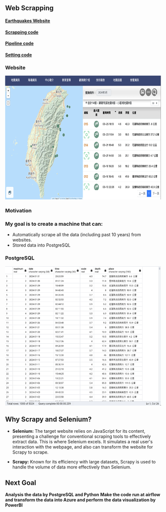 ## Web Scrapping
#### [Earthquakes Website](https://scweb.cwa.gov.tw/zh-tw/earthquake/data/)

#### [Scrapping code](https://github.com/kevin000001505/Web_scrapping-pipeline-analysis/blob/main/Earthquake/earthquake/earthquake/spiders/earthquake_scrape.py)

#### [Pipeline code](https://github.com/kevin000001505/Web_scrapping-pipeline-analysis/blob/main/Earthquake/earthquake/earthquake/pipelines.py)

#### [Setting code](https://github.com/kevin000001505/Web_scrapping-pipeline-analysis/blob/main/Earthquake/earthquake/earthquake/settings.py)

### Website
 <img src="Images/截圖 2024-03-28 下午4.53.35.png" alt="Example Image" title="An example image" width="700" height="400" />


### Motivation

### My goal is to create a machine that can:

- Automatically scrape all the data (including past 10 years) from websites.
- Stored data into PostgreSQL
### PostgreSQL 
  <img src="Images/截圖 2024-03-28 下午5.15.36.png" alt="Example Image" title="An example image" width="550" height="450" />

## **Why Scrapy and Selenium?**

- **Selenium:** The target website relies on JavaScript for its content, presenting a challenge for conventional scraping tools to effectively extract data. This is where Selenium excels. It simulates a real user's interaction with the webpage, and also can transform the website for Scrapy to scrape.
  
- **Scrapy:** Known for its efficiency with large datasets, Scrapy is used to handle the volume of data more effectively than Selenium.

## Next Goal
**Analysis the data by PostgreSQL and Python**
**Make the code run at airflow and transform the data into Azure and perform the data visualization by PowerBI**

